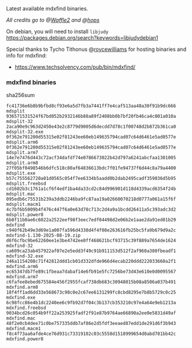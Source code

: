 Latest available mdxfind binaries.

_All credits go to @[Waffle2](https://github.com/waffle2) and @[hops](https://github.com/hops)_

On debian, you will need to install `libjudy` https://packages.debian.org/search?keywords=libjudydebian1

Special thanks to Tycho Tithonus @[roycewilliams](https://github.com/roycewilliams) for hosting binaries and info for mdxfind:
- https://www.techsolvency.com/pub/bin/mdxfind/

### mdxfind binaries
sha256sum
```
fc41736e6b8b9bfbd8cf93e6a5d7fb3a7441ff7e4caf513aa48a30f91b9dc666  mdsplit
936571531524f67bd052b2932146b88a89f2408bb0b7bf20fb46ca4c001a010a  mdsplit-32
2aca90e9c963d2450e43e2c8779d9005d6decdd7d78c1f00748d2b872b361ca0  mdsplit-32.exe
0f362e791200d55315e02f81243ee60eb149635794cad07c64d6461e5ad0577e  mdsplit.arm6
0f362e791200d55315e02f81243ee60eb149635794cad07c64d6461e5ad0577e  mdsplit.arm7
14e7e7476d443c72acf34dafdf74e0786673022b42d797a6241abcfaa1301005  mdsplit.arm8
27f05bf0498546b6dfc518c80af64836613bdc7f01fe94737f6d44c8a79a4400  mdsplit.exe
b57c755562720a01d0565c054f7ee6334b5aadd0b2dab2495cadf359036d5b95  mdsplit.freebsd
cd1602b3c1761a1cf6f4edf1ba4da33cd2c84d996901d118d4339acd6354f24b  mdsplit.mac
095edb6c75531b239a3ddb2246ba9fc87aa19a02660070218d0777a061a15f6f  mdsplit.macm1
4c7bf6b5009b4f476c447f6a0e63d78c713c2d4a9a1bcdd26411a5c393adc3d2  mdsplit.power8
6b8f11b0ae6c6022a2522eef98f3eec7edf04498d2e06b2e1aae2da91ed01b29  mdxfind
c940f62b49e3d69e1a007fa596d4338d4f4f08e263616fb25bc5fa9b679d9a2c  mdxfind-1.130-2025-08-19.zip
d6f6cfbc9be62260ee1e3be4742ee0ff468621bcf93715c39f889a7654de1624  mdxfind-32
ca609ca23ab457922af07e2e5edd3f49c91b911153d512f2af960a380fbeadf1  mdxfind-32.exe
246a1154208c71f42812ddd1cb01d332dfde966d4ecab220ddd222033660a2f1  mdxfind.arm6
ec65347db7fe89c1fbeaa7dabaf14e6fb91e5fc7256be73d43e610e0d0095567  mdxfind.arm7
c6fafee8ebed675584e456f2955fcaf738db683c30948015b08a8506a037b491  mdxfind.arm8
18f4ff1ad6dd33e568673c98c0e2c67ee6131299fc8cbd8295e7b8b5729c0c25  mdxfind.exe
6c98fcc86e4b1dc2240ee6c9fb92d7f04c3b137cb353210c97e4a64e9eb1213a  mdxfind.freebsd
9034bcd26c054b9ff22a253925fadf2f91e87b9764ae66890a2ee0e5831d49af  mdxfind.mac
48f2e0cb4dee71c0be757335ddb7af86e2d5fdf3eeaed87edd1de291d6f3b943  mdxfind.macm1
f8c4f73aa6afde4ce76d931c73319102c03c5558d1518999654d0abd781bb42c  mdxfind.power8
```